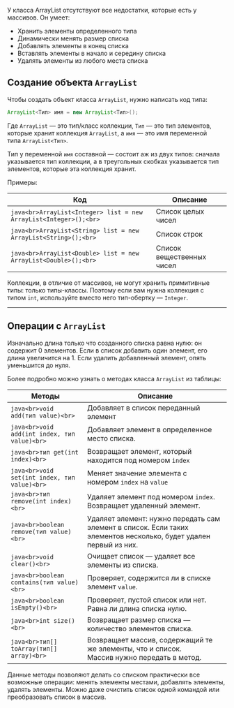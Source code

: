 У класса ArrayList отсутствуют все недостатки, которые есть у массивов. Он умеет:

- Хранить элементы определенного типа
- Динамически менять размер списка
- Добавлять элементы в конец списка
- Вставлять элементы в начало и середину списка
- Удалять элементы из любого места списка

## Создание объекта `ArrayList`

Чтобы создать объект класса `ArrayList`, нужно написать код типа:

```java
ArrayList<Тип> имя = new ArrayList<Тип>();
```

Где `ArrayList` — это тип/класс коллекции, `Тип` — это тип элементов, которые хранит коллекция `ArrayList`, а `имя` — это имя переменной типа `ArrayList<Тип>`.

Тип у переменной `имя` составной — состоит аж из двух типов: сначала указывается тип коллекции, а в треугольных скобках указывается тип элементов, которые эта коллекция хранит.

Примеры:

|Код|Описание|
|---|---|
|```java<br>ArrayList<Integer> list = new ArrayList<Integer>();<br>```|Список целых чисел|
|```java<br>ArrayList<String> list = new ArrayList<String>();<br>```|Список строк|
|```java<br>ArrayList<Double> list = new ArrayList<Double>();<br>```|Список вещественных чисел|

Коллекции, в отличие от массивов, не могут хранить примитивные типы: только типы-классы. Поэтому если вам нужна коллекция с типом `int`, используйте вместо него тип-обертку — `Integer`.

---

## Операции с `ArrayList`

Изначально длина только что созданного списка равна нулю: он содержит 0 элементов. Если в список добавить один элемент, его длина увеличится на 1. Если удалить добавленный элемент, опять уменьшится до нуля.

Более подробно можно узнать о методах класса `ArrayList` из таблицы:

|Методы|Описание|
|---|---|
|```java<br>void add(тип value)<br>```|Добавляет в список переданный элемент|
|```java<br>void add(int index, тип value)<br>```|Добавляет элемент в определенное место списка.|
|```java<br>тип get(int index)<br>```|Возвращает элемент, который находится под номером `index`|
|```java<br>void set(int index, тип value)<br>```|Меняет значение элемента с номером `index` на `value`|
|```java<br>тип remove(int index)<br>```|Удаляет элемент под номером `index`. Возвращает удаленный элемент.|
|```java<br>boolean remove(тип value)<br>```|Удаляет элемент: нужно передать сам элемент в список. Если таких элементов несколько, будет удален первый из них.|
|```java<br>void clear()<br>```|Очищает список — удаляет все элементы из списка.|
|```java<br>boolean contains(тип value)<br>```|Проверяет, содержится ли в списке элемент `value`.|
|```java<br>boolean isEmpty()<br>```|Проверяет, пустой список или нет. Равна ли длина списка нулю.|
|```java<br>int size()<br>```|Возвращает размер списка — количество элементов списка.|
|```java<br>тип[] toArray(тип[] array)<br>```|Возвращает массив, содержащий те же элементы, что и список.  <br>Массив нужно передать в метод.|

Данные методы позволяют делать со списком практически все возможные операции: менять элементы местами, добавлять элементы, удалять элементы. Можно даже очистить список одной командой или преобразовать список в массив.